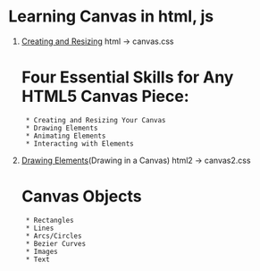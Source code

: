 # Learning Canvas in html, js




1. [Creating and Resizing](https://www.youtube.com/watch?v=EO6OkltgudE&list=PLpPnRKq7eNW3We9VdCfx9fprhqXHwTPXL&index=1)
html -> canvas.css
	# Four Essential Skills for Any HTML5 Canvas Piece:
		* Creating and Resizing Your Canvas
		* Drawing Elements
		* Animating Elements
		* Interacting with Elements

2. [Drawing Elements](https://www.youtube.com/watch?v=83L6B13ixQ0&list=PLpPnRKq7eNW3We9VdCfx9fprhqXHwTPXL&index=2)(Drawing in a Canvas)
html2 -> canvas2.css
	# Canvas Objects
		* Rectangles
		* Lines
		* Arcs/Circles
		* Bezier Curves
		* Images
		* Text
